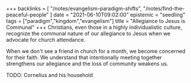 +++
backlinks = [
    "/notes/evangelism-paradigm-shifts",
    "/notes/find-the-peaceful-people"
]
date = "2021-06-10T09:02:00"
epistemic = "seedling"
tags = ["paradigm","kingdom","evangelism"]
title = "Allegiance to Jesus is Communal"
+++
Christians, even those in a highly individualistic culture, recognize the communal nature of our allegiance to Jesus when we advocate for church attendance.

When we don't see a friend in church for a month, we become concerned for their faith. We understand that intentionally meeting together strengthens our allegiance and the loss of community weakens us.

TODO: Cornelius and his household
